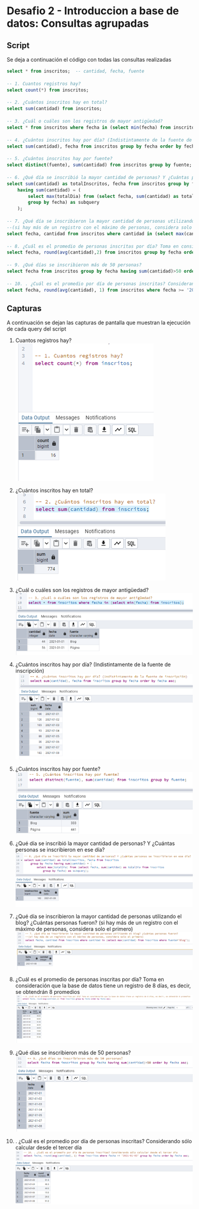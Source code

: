 # Desafio 2 - Introduccion a base de datos: Consultas agrupadas

## Script

Se deja a continuación el código con todas las consultas realizadas

```SQL
select * from inscritos;  -- cantidad, fecha, fuente

-- 1. Cuantos registros hay?
select count(*) from inscritos;

-- 2. ¿Cuántos inscritos hay en total?
select sum(cantidad) from inscritos;

-- 3. ¿Cuál o cuáles son los registros de mayor antigüedad?
select * from inscritos where fecha in (select min(fecha) from inscritos);

-- 4. ¿Cuántos inscritos hay por día? (Indistintamente de la fuente de inscripción)
select sum(cantidad), fecha from inscritos group by fecha order by fecha asc;

-- 5. ¿Cuántos inscritos hay por fuente?
select distinct(fuente), sum(cantidad) from inscritos group by fuente;

-- 6. ¿Qué día se inscribió la mayor cantidad de personas? Y ¿Cuántas personas se inscribieron en ese día?
select sum(cantidad) as totalInscritos, fecha from inscritos group by fecha 
    having sum(cantidad) = (
        select max(totalDia) from (select fecha, sum(cantidad) as totalDia from inscritos 
        group by fecha) as subquery
    );

-- 7. ¿Qué día se inscribieron la mayor cantidad de personas utilizando el blog? ¿Cuántas personas fueron? 
--(si hay más de un registro con el máximo de personas, considera solo el primero)
select fecha, cantidad from inscritos where cantidad in (select max(cantidad) from inscritos where fuente='Blog');

-- 8. ¿Cuál es el promedio de personas inscritas por día? Toma en consideración que la base de datos tiene un registro de 8 días, es decir, se obtendrán 8 promedios
select fecha, round(avg(cantidad),2) from inscritos group by fecha order by fecha asc;

-- 9. ¿Qué días se inscribieron más de 50 personas?
select fecha from inscritos group by fecha having sum(cantidad)>50 order by fecha asc;

-- 10. . ¿Cuál es el promedio por día de personas inscritas? Considerando sólo calcular desde el tercer día
select fecha, round(avg(cantidad), 1) from inscritos where fecha >= '2021-01-03' group by fecha order by fecha asc;
```

## Capturas

A continuación se dejan las capturas de pantalla que muestran la ejecución de cada query del script

1. Cuantos registros hay?
![Punto1](punto1.png)

2. ¿Cuántos inscritos hay en total?
![Punto2](punto2.png)

3. ¿Cuál o cuáles son los registros de mayor antigüedad?
![Punto3](punto3.png)

4. ¿Cuántos inscritos hay por día? (Indistintamente de la fuente de inscripción)
![Punto4](punto4.png)

5. ¿Cuántos inscritos hay por fuente?
![Punto5](punto5.png)

6. ¿Qué día se inscribió la mayor cantidad de personas? Y ¿Cuántas personas se inscribieron en ese día?
![Punto6](punto6.png)

7. ¿Qué día se inscribieron la mayor cantidad de personas utilizando el blog? ¿Cuántas personas fueron? (si hay más de un registro con el máximo de personas, considera solo el primero)
![Punto7](punto7.png)

8. ¿Cuál es el promedio de personas inscritas por día? Toma en consideración que la base de datos tiene un registro de 8 días, es decir, se obtendrán 8 promedios
![Punto8](punto8.png)

9. ¿Qué días se inscribieron más de 50 personas?
![Punto9](punto9.png)

10. . ¿Cuál es el promedio por día de personas inscritas? Considerando sólo calcular desde el tercer día
![Punto10](punto10.png)
